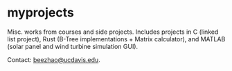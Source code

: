 # myprojects
Misc. works from courses and side projects. Includes projects in C (linked list project), Rust (B-Tree implementations + Matrix calculator), and MATLAB (solar panel and wind turbine simulation GUI). 

Contact: beezhao@ucdavis.edu.

